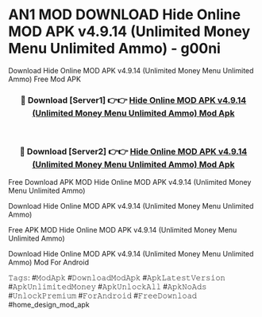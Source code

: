 # AN1 MOD DOWNLOAD Hide Online MOD APK v4.9.14 (Unlimited Money Menu Unlimited Ammo) - g00ni
Download Hide Online MOD APK v4.9.14 (Unlimited Money Menu Unlimited Ammo) Free Mod APK

<div align="center">
<h3>🔴 Download [Server1] 👉👉 <a href="https://apk-comot.site?title=Hide_Online_MOD_APK_v4.9.14_(Unlimited_Money_Menu_Unlimited_Ammo)">Hide Online MOD APK v4.9.14 (Unlimited Money Menu Unlimited Ammo) Mod Apk</a></h3><br>

<h3>🔴 Download [Server2] 👉👉 <a href="https://apk-comot.site?title=Hide_Online_MOD_APK_v4.9.14_(Unlimited_Money_Menu_Unlimited_Ammo)">Hide Online MOD APK v4.9.14 (Unlimited Money Menu Unlimited Ammo) Mod Apk</a></h3>
</div>


Free Download APK MOD Hide Online MOD APK v4.9.14 (Unlimited Money Menu Unlimited Ammo)

Download Hide Online MOD APK v4.9.14 (Unlimited Money Menu Unlimited Ammo) 

Free APK MOD Hide Online MOD APK v4.9.14 (Unlimited Money Menu Unlimited Ammo) 

Download Hide Online MOD APK v4.9.14 (Unlimited Money Menu Unlimited Ammo) Mod For Android

𝚃𝚊𝚐𝚜: #𝙼𝚘𝚍𝙰𝚙𝚔 #𝙳𝚘𝚠𝚗𝚕𝚘𝚊𝚍𝙼𝚘𝚍𝙰𝚙𝚔 #𝙰𝚙𝚔𝙻𝚊𝚝𝚎𝚜𝚝𝚅𝚎𝚛𝚜𝚒𝚘𝚗 #𝙰𝚙𝚔𝚄𝚗𝚕𝚒𝚖𝚒𝚝𝚎𝚍𝙼𝚘𝚗𝚎𝚢 #𝙰𝚙𝚔𝚄𝚗𝚕𝚘𝚌𝚔𝙰𝚕𝚕 #𝙰𝚙𝚔𝙽𝚘𝙰𝚍𝚜 #𝚄𝚗𝚕𝚘𝚌𝚔𝙿𝚛𝚎𝚖𝚒𝚞𝚖 #𝙵𝚘𝚛𝙰𝚗𝚍𝚛𝚘𝚒𝚍 #𝙵𝚛𝚎𝚎𝙳𝚘𝚠𝚗𝚕𝚘𝚊𝚍 #home_design_mod_apk